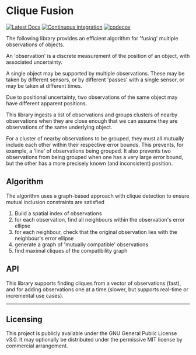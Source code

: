 # Clique Fusion

[![Latest Docs](https://docs.rs/clique-fusion/badge.svg)](https://docs.rs/clique-fusion/)
[![Continuous integration](https://github.com/danieleades/clique-fusion/actions/workflows/CI.yml/badge.svg)](https://github.com/danieleades/clique-fusion/actions/workflows/CI.yml)
[![codecov](https://codecov.io/gh/danieleades/clique-fusion/graph/badge.svg?token=4laxho1ik5)](https://codecov.io/gh/danieleades/clique-fusion)

The following library provides an efficient algorithm for 'fusing' multiple observations of objects.

An 'observation' is a discrete measurement of the position of an object, with associated uncertainty.

A single object may be supported by multiple observations. These may be taken by different sensors, or by different 'passes' with a single sensor, or may be taken at different times.

Due to positional uncertainty, two observations of the same object may have different apparent positions.

This library ingests a list of observations and groups clusters of nearby observations when they are close enough that we can assume they are observations of the same underlying object.

For a cluster of nearby observations to be grouped, they must all mutually include each other within their respective error bounds. This prevents, for example, a 'line' of observations being grouped. It also prevents two observations from being grouped when one has a very large error bound, but the other has a more precisely known (and inconsistent) position.

## Algorithm

The algorithm uses a graph-based approach with clique detection to ensure mutual inclusion constraints are satisfied

1. Build a spatial index of observations
2. for each observation, find all neighbours within the observation's error ellipse
3. for each neighbour, check that the original observation lies with the neighbour's error ellipse
4. generate a graph of 'mutually compatible' observations
5. find maximal cliques of the compatibility graph

## API

This library supports finding cliques from a vector of observations (fast), and for adding observations one at a time (slower, but supports real-time or incremental use cases).

---

## Licensing

This project is publicly available under the GNU General Public License v3.0. It may optionally be distributed under the permissive MIT license by commercial arrangement.
